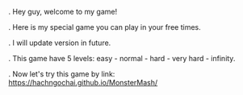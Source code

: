 . Hey guy, welcome to my game!

. Here is my special game you can play in your free times. 

. I will update version in future.

. This game have 5 levels: easy - normal - hard - very hard - infinity.

. Now let's try this game by link:  https://hachngochai.github.io/MonsterMash/
